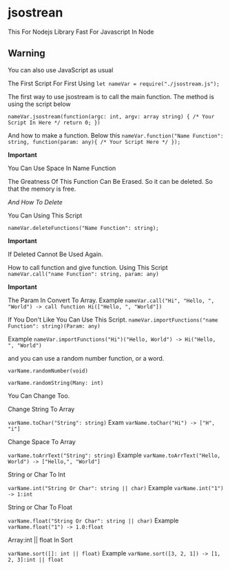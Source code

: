 # jsostrean

This For Nodejs
Library Fast For Javascript In Node

## Warning
You can also use JavaScript as usual

The First Script For First Using
`let nameVar = require("./jsostream.js");`

The first way to use jsostream is to call the main function. The method is using the script below

`
nameVar.jsostream(function(argc: int, argv: array string) {
  /* Your Script In Here */
  return 0;
})
`

And how to make a function. Below this
`nameVar.function("Name Function": string, function(param: any){ /* Your Script Here */ });`

**Important**

You Can Use Space In Name Function

The Greatness Of This Function Can Be Erased. So it can be deleted. So that the memory is free.

_And How To Delete_

You Can Using This Script

`nameVar.deleteFunctions("Name Function": string);`

**Important**

If Deleted Cannot Be Used Again.

How to call function and give function. Using This Script
`nameVar.call("name Function": string, param: any)`

**Important**

The Param In Convert To Array. Example `nameVar.call("Hi", "Hello, ", "World") -> call function Hi(["Hello, ", "World"])`

If You Don't Like You Can Use This Script. `nameVar.importFunctions("name Function": string)(Param: any)`

Example `nameVar.importFunctions("Hi")("Hello, World") -> Hi("Hello, ", "World")`

and you can use a random number function, or a word.

`varName.randomNumber(void)`

`varName.randomString(Many: int)`

You Can Change Too.


Change String To Array

`varName.toChar("String": string)` Exam `varName.toChar("Hi") -> ["H", "i"]`


Change Space To Array

`varName.toArrText("String": string)` Example `varName.toArrText("Hello, World") -> ["Hello,", "World"]`


String or Char To Int

`varName.int("String Or Char": string || char)` Example `varName.int("1") -> 1:int`


String or Char To Float

`varName.float("String Or Char": string || char)` Example `varName.float("1") -> 1.0:float`


Array:int || float In Sort

`varName.sort([]: int || float)` Example `varName.sort([3, 2, 1]) -> [1, 2, 3]:int || float`

